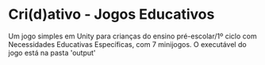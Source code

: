 # Cri(d)ativo - Jogos Educativos
Um jogo simples em Unity para crianças do ensino pré-escolar/1º ciclo com Necessidades Educativas Específicas, com 7 minijogos.
O executável do jogo está na pasta 'output'
